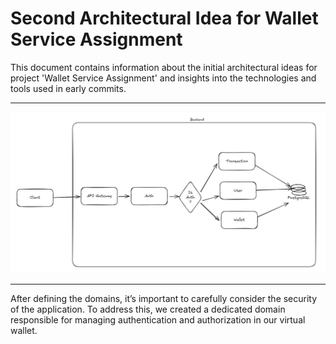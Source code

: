 # Second Architectural Idea for Wallet Service Assignment

This document contains information about the initial architectural ideas for project 'Wallet Service Assignment' and insights into the technologies and tools used in early commits.

---

![alt text](assets/v2_architectural.png)

---

After defining the domains, it’s important to carefully consider the security of the application. To address this, we created a dedicated domain responsible for managing authentication and authorization in our virtual wallet.
